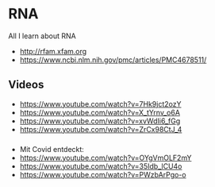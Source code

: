# RNA
All I learn about RNA

* http://rfam.xfam.org
* https://www.ncbi.nlm.nih.gov/pmc/articles/PMC4678511/


## Videos

* https://www.youtube.com/watch?v=7Hk9jct2ozY
* https://www.youtube.com/watch?v=X_tYrnv_o6A
* https://www.youtube.com/watch?v=xvWdIi6_fGg
* https://www.youtube.com/watch?v=ZrCx98CtJ_4
    
###
* Mit Covid entdeckt:
* https://www.youtube.com/watch?v=OYgVmOLF2mY
* https://www.youtube.com/watch?v=35Idb_lCU4o
* https://www.youtube.com/watch?v=PWzbArPgo-o

